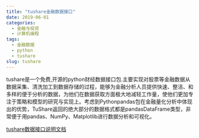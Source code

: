 ```yaml
---
title: "tushare金融数据接口"
date: 2019-06-01
categories:
  - 金融与投资
  - 计算机编程
tags:
  - 金融数据
  - python
  - tushare
slug: tushare
---
```


tushare是一个免费,开源的python财经数据接口包.主要实现对股票等金融数据从数据采集、清洗加工到数据存储的过程，能够为金融分析人员提供快速、整洁、和多样的便于分析的数据，为他们在数据获取方面极大地减轻工作量，使他们更加专注于策略和模型的研究与实现上。考虑到Pythonpandas包在金融量化分析中体现出的优势，TuShare返回的绝大部分的数据格式都是pandasDataFrame类型，非常便于用pandas、NumPy、Matplotlib进行数据分析和可视化。


[tushare数据接口说明文档](https://tushare.pro/document/2)
